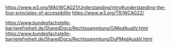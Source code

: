 https://www.w3.org/WAI/WCAG21/Understanding/intro#understanding-the-four-principles-of-accessibility
https://www.w3.org/TR/WCAG22/




https://www.bundesfachstelle-barrierefreiheit.de/SharedDocs/Rechtssammlung/GiMedAusbV.html
https://www.bundesfachstelle-barrierefreiheit.de/SharedDocs/Rechtssammlung/DuPMedAusbV.html
